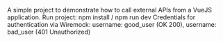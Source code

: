A simple project to demonstrate how to call external APIs from a VueJS application. 
Run project: npm install / npm run dev
Credentials for authentication via Wiremock: username: good_user (OK 200), username: bad_user (401 Unauthorized)
